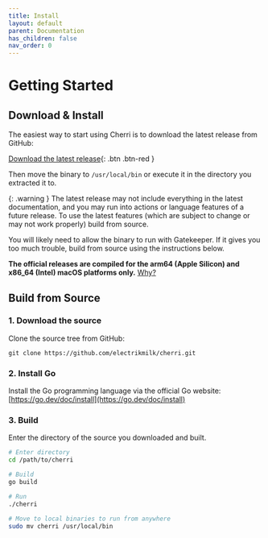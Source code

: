 ```yaml
---
title: Install
layout: default
parent: Documentation
has_children: false
nav_order: 0
---
```


# Getting Started

## Download & Install

The easiest way to start using Cherri is to download the latest release from GitHub:

[Download the latest release](https://github.com/electrikmilk/cherri/releases){: .btn .btn-red }

Then move the binary to `/usr/local/bin` or execute it in the directory you extracted it to.

{: .warning }
The latest release may not include everything in the latest documentation, and you may run into actions or language features of a future release. To use the latest features (which are subject to change or may not work properly) build from source.

You will likely need to allow the binary to run with Gatekeeper. If it gives you too much trouble, build from source using the instructions below.

**The official releases are compiled for the arm64 (Apple Silicon) and x86_64 (Intel) macOS platforms only.** [Why?](https://github.com/electrikmilk/cherri/wiki/Why-macOS-only%3F)

## Build from Source

### 1. Download the source

Clone the source tree from GitHub: 

```
git clone https://github.com/electrikmilk/cherri.git
```

### 2. Install Go

Install the Go programming language via the official Go website: [https://go.dev/doc/install](https://go.dev/doc/install)

### 3. Build

Enter the directory of the source you downloaded and built.

```bash
# Enter directory
cd /path/to/cherri

# Build
go build

# Run
./cherri

# Move to local binaries to run from anywhere
sudo mv cherri /usr/local/bin
```
